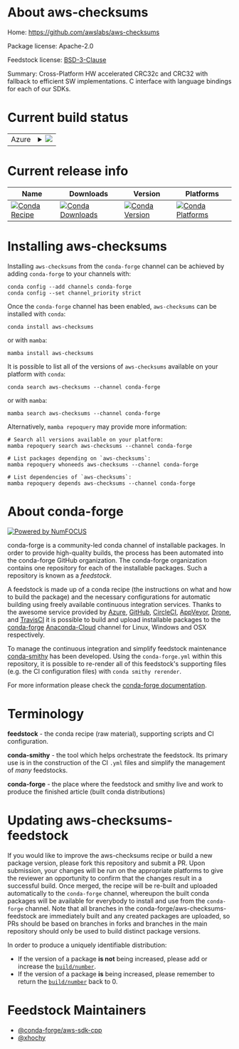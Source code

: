 About aws-checksums
===================

Home: https://github.com/awslabs/aws-checksums

Package license: Apache-2.0

Feedstock license: [BSD-3-Clause](https://github.com/conda-forge/aws-checksums-feedstock/blob/main/LICENSE.txt)

Summary: Cross-Platform HW accelerated CRC32c and CRC32 with fallback to efficient SW implementations. C interface with language bindings for each of our SDKs.

Current build status
====================


<table>
    
  <tr>
    <td>Azure</td>
    <td>
      <details>
        <summary>
          <a href="https://dev.azure.com/conda-forge/feedstock-builds/_build/latest?definitionId=10675&branchName=main">
            <img src="https://dev.azure.com/conda-forge/feedstock-builds/_apis/build/status/aws-checksums-feedstock?branchName=main">
          </a>
        </summary>
        <table>
          <thead><tr><th>Variant</th><th>Status</th></tr></thead>
          <tbody><tr>
              <td>linux_64</td>
              <td>
                <a href="https://dev.azure.com/conda-forge/feedstock-builds/_build/latest?definitionId=10675&branchName=main">
                  <img src="https://dev.azure.com/conda-forge/feedstock-builds/_apis/build/status/aws-checksums-feedstock?branchName=main&jobName=linux&configuration=linux_64_" alt="variant">
                </a>
              </td>
            </tr><tr>
              <td>linux_aarch64</td>
              <td>
                <a href="https://dev.azure.com/conda-forge/feedstock-builds/_build/latest?definitionId=10675&branchName=main">
                  <img src="https://dev.azure.com/conda-forge/feedstock-builds/_apis/build/status/aws-checksums-feedstock?branchName=main&jobName=linux&configuration=linux_aarch64_" alt="variant">
                </a>
              </td>
            </tr><tr>
              <td>linux_ppc64le</td>
              <td>
                <a href="https://dev.azure.com/conda-forge/feedstock-builds/_build/latest?definitionId=10675&branchName=main">
                  <img src="https://dev.azure.com/conda-forge/feedstock-builds/_apis/build/status/aws-checksums-feedstock?branchName=main&jobName=linux&configuration=linux_ppc64le_" alt="variant">
                </a>
              </td>
            </tr><tr>
              <td>osx_64</td>
              <td>
                <a href="https://dev.azure.com/conda-forge/feedstock-builds/_build/latest?definitionId=10675&branchName=main">
                  <img src="https://dev.azure.com/conda-forge/feedstock-builds/_apis/build/status/aws-checksums-feedstock?branchName=main&jobName=osx&configuration=osx_64_" alt="variant">
                </a>
              </td>
            </tr><tr>
              <td>osx_arm64</td>
              <td>
                <a href="https://dev.azure.com/conda-forge/feedstock-builds/_build/latest?definitionId=10675&branchName=main">
                  <img src="https://dev.azure.com/conda-forge/feedstock-builds/_apis/build/status/aws-checksums-feedstock?branchName=main&jobName=osx&configuration=osx_arm64_" alt="variant">
                </a>
              </td>
            </tr><tr>
              <td>win_64</td>
              <td>
                <a href="https://dev.azure.com/conda-forge/feedstock-builds/_build/latest?definitionId=10675&branchName=main">
                  <img src="https://dev.azure.com/conda-forge/feedstock-builds/_apis/build/status/aws-checksums-feedstock?branchName=main&jobName=win&configuration=win_64_" alt="variant">
                </a>
              </td>
            </tr>
          </tbody>
        </table>
      </details>
    </td>
  </tr>
</table>

Current release info
====================

| Name | Downloads | Version | Platforms |
| --- | --- | --- | --- |
| [![Conda Recipe](https://img.shields.io/badge/recipe-aws--checksums-green.svg)](https://anaconda.org/conda-forge/aws-checksums) | [![Conda Downloads](https://img.shields.io/conda/dn/conda-forge/aws-checksums.svg)](https://anaconda.org/conda-forge/aws-checksums) | [![Conda Version](https://img.shields.io/conda/vn/conda-forge/aws-checksums.svg)](https://anaconda.org/conda-forge/aws-checksums) | [![Conda Platforms](https://img.shields.io/conda/pn/conda-forge/aws-checksums.svg)](https://anaconda.org/conda-forge/aws-checksums) |

Installing aws-checksums
========================

Installing `aws-checksums` from the `conda-forge` channel can be achieved by adding `conda-forge` to your channels with:

```
conda config --add channels conda-forge
conda config --set channel_priority strict
```

Once the `conda-forge` channel has been enabled, `aws-checksums` can be installed with `conda`:

```
conda install aws-checksums
```

or with `mamba`:

```
mamba install aws-checksums
```

It is possible to list all of the versions of `aws-checksums` available on your platform with `conda`:

```
conda search aws-checksums --channel conda-forge
```

or with `mamba`:

```
mamba search aws-checksums --channel conda-forge
```

Alternatively, `mamba repoquery` may provide more information:

```
# Search all versions available on your platform:
mamba repoquery search aws-checksums --channel conda-forge

# List packages depending on `aws-checksums`:
mamba repoquery whoneeds aws-checksums --channel conda-forge

# List dependencies of `aws-checksums`:
mamba repoquery depends aws-checksums --channel conda-forge
```


About conda-forge
=================

[![Powered by
NumFOCUS](https://img.shields.io/badge/powered%20by-NumFOCUS-orange.svg?style=flat&colorA=E1523D&colorB=007D8A)](https://numfocus.org)

conda-forge is a community-led conda channel of installable packages.
In order to provide high-quality builds, the process has been automated into the
conda-forge GitHub organization. The conda-forge organization contains one repository
for each of the installable packages. Such a repository is known as a *feedstock*.

A feedstock is made up of a conda recipe (the instructions on what and how to build
the package) and the necessary configurations for automatic building using freely
available continuous integration services. Thanks to the awesome service provided by
[Azure](https://azure.microsoft.com/en-us/services/devops/), [GitHub](https://github.com/),
[CircleCI](https://circleci.com/), [AppVeyor](https://www.appveyor.com/),
[Drone](https://cloud.drone.io/welcome), and [TravisCI](https://travis-ci.com/)
it is possible to build and upload installable packages to the
[conda-forge](https://anaconda.org/conda-forge) [Anaconda-Cloud](https://anaconda.org/)
channel for Linux, Windows and OSX respectively.

To manage the continuous integration and simplify feedstock maintenance
[conda-smithy](https://github.com/conda-forge/conda-smithy) has been developed.
Using the ``conda-forge.yml`` within this repository, it is possible to re-render all of
this feedstock's supporting files (e.g. the CI configuration files) with ``conda smithy rerender``.

For more information please check the [conda-forge documentation](https://conda-forge.org/docs/).

Terminology
===========

**feedstock** - the conda recipe (raw material), supporting scripts and CI configuration.

**conda-smithy** - the tool which helps orchestrate the feedstock.
                   Its primary use is in the construction of the CI ``.yml`` files
                   and simplify the management of *many* feedstocks.

**conda-forge** - the place where the feedstock and smithy live and work to
                  produce the finished article (built conda distributions)


Updating aws-checksums-feedstock
================================

If you would like to improve the aws-checksums recipe or build a new
package version, please fork this repository and submit a PR. Upon submission,
your changes will be run on the appropriate platforms to give the reviewer an
opportunity to confirm that the changes result in a successful build. Once
merged, the recipe will be re-built and uploaded automatically to the
`conda-forge` channel, whereupon the built conda packages will be available for
everybody to install and use from the `conda-forge` channel.
Note that all branches in the conda-forge/aws-checksums-feedstock are
immediately built and any created packages are uploaded, so PRs should be based
on branches in forks and branches in the main repository should only be used to
build distinct package versions.

In order to produce a uniquely identifiable distribution:
 * If the version of a package **is not** being increased, please add or increase
   the [``build/number``](https://docs.conda.io/projects/conda-build/en/latest/resources/define-metadata.html#build-number-and-string).
 * If the version of a package **is** being increased, please remember to return
   the [``build/number``](https://docs.conda.io/projects/conda-build/en/latest/resources/define-metadata.html#build-number-and-string)
   back to 0.

Feedstock Maintainers
=====================

* [@conda-forge/aws-sdk-cpp](https://github.com/conda-forge/aws-sdk-cpp/)
* [@xhochy](https://github.com/xhochy/)


